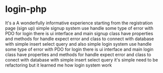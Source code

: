 # login-php
It's a A wonderfully informative experience starting from the registration page (sign up)
simple signup system use handle some type of error with PDO for login there is ui interface and main signup class have properties and methods for handle expect error 
and class to connect with database with simple insert select query
and also simple login system use handle some type of error with PDO for login there is ui interface and main login class have properties and methods for handle expect error 
and class to conect with database with simple insert select query
it's simple need to be refactoring but it learned me how login system work



